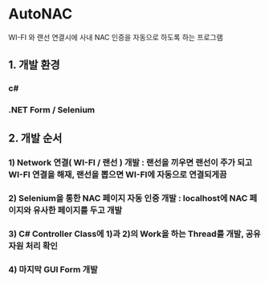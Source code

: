 # AutoNAC
WI-FI 와 랜선 연결시에 사내 NAC 인증을 자동으로 하도록 하는 프로그램


## 1. 개발 환경
### c#
### .NET Form / Selenium

## 2. 개발 순서
### 1) Network 연결( WI-FI / 랜선 ) 개발 : 랜선을 끼우면 랜선이 주가 되고 WI-FI 연결을 해재, 랜선을 뽑으면 WI-FI에 자동으로 연결되게끔
### 2) Selenium을 통한 NAC 페이지 자동 인증 개발 : localhost에 NAC 페이지와 유사한 페이지를 두고 개발
### 3) C# Controller Class에 1)과 2)의 Work을 하는 Thread를 개발, 공유자원 처리 확인
### 4) 마지막 GUI Form 개발
